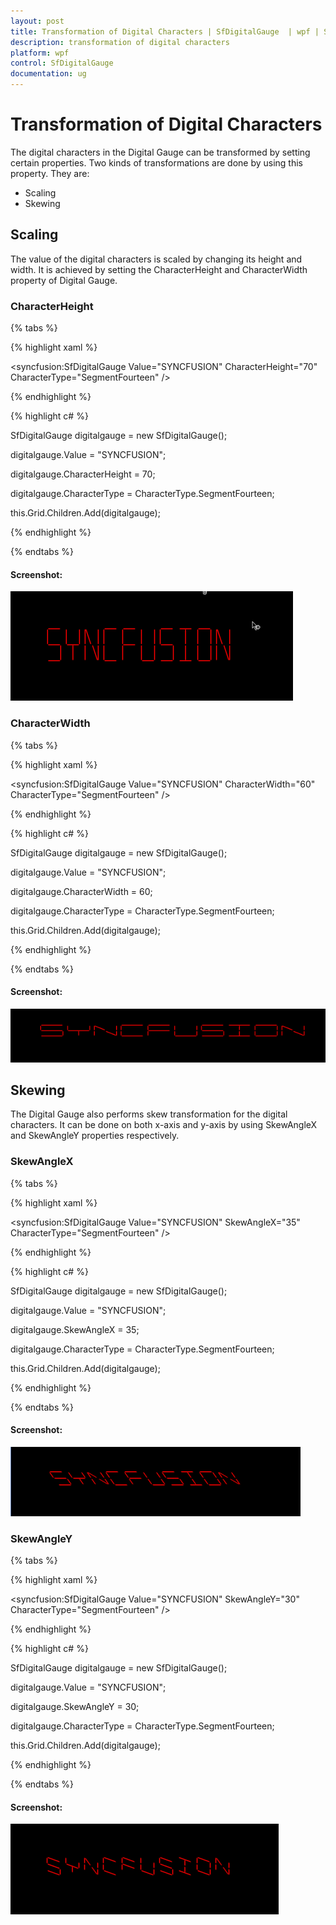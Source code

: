```yaml
---
layout: post
title: Transformation of Digital Characters | SfDigitalGauge  | wpf | Syncfusion
description: transformation of digital characters
platform: wpf
control: SfDigitalGauge
documentation: ug
---
```


# Transformation of Digital Characters

The digital characters in the Digital Gauge can be transformed by setting certain properties. Two kinds of transformations are done by using this property. They are:

* Scaling
* Skewing

## Scaling

The value of the digital characters is scaled by changing its height and width. It is achieved by setting the CharacterHeight and CharacterWidth property of Digital Gauge.

### CharacterHeight

{% tabs %}

{% highlight xaml %}

<syncfusion:SfDigitalGauge Value="SYNCFUSION"  CharacterHeight="70" CharacterType="SegmentFourteen" />

{% endhighlight %}

{% highlight c# %}

SfDigitalGauge digitalgauge = new SfDigitalGauge();

digitalgauge.Value = "SYNCFUSION";

digitalgauge.CharacterHeight = 70;

digitalgauge.CharacterType = CharacterType.SegmentFourteen;

this.Grid.Children.Add(digitalgauge);

{% endhighlight %}

{% endtabs %}


#### Screenshot:

![](Transformation-of-Digital-Characters_images/Transformation-of-Digital-Characters_img1.png)

### CharacterWidth

{% tabs %}

{% highlight xaml %}

<syncfusion:SfDigitalGauge  Value="SYNCFUSION"  CharacterWidth="60" CharacterType="SegmentFourteen" />

{% endhighlight %}

{% highlight c# %}

SfDigitalGauge digitalgauge = new SfDigitalGauge();

digitalgauge.Value = "SYNCFUSION";

digitalgauge.CharacterWidth = 60;

digitalgauge.CharacterType = CharacterType.SegmentFourteen;

this.Grid.Children.Add(digitalgauge);

{% endhighlight %}

{% endtabs %}

#### Screenshot:

![](Transformation-of-Digital-Characters_images/Transformation-of-Digital-Characters_img2.png)

## Skewing

The Digital Gauge also performs skew transformation for the digital characters. It can be done on both x-axis and y-axis by using SkewAngleX and SkewAngleY properties respectively.

### SkewAngleX

{% tabs %}

{% highlight xaml %}

<syncfusion:SfDigitalGauge  Value="SYNCFUSION"  SkewAngleX="35" CharacterType="SegmentFourteen" />

{% endhighlight %}


{% highlight c# %}

SfDigitalGauge digitalgauge = new SfDigitalGauge();

digitalgauge.Value = "SYNCFUSION";

digitalgauge.SkewAngleX = 35;

digitalgauge.CharacterType = CharacterType.SegmentFourteen;

this.Grid.Children.Add(digitalgauge);
						
{% endhighlight %}

{% endtabs %}

#### Screenshot:

![](Transformation-of-Digital-Characters_images/Transformation-of-Digital-Characters_img3.png)

### SkewAngleY

{% tabs %}

{% highlight xaml %}

<syncfusion:SfDigitalGauge  Value="SYNCFUSION"  SkewAngleY="30" CharacterType="SegmentFourteen" />   

{% endhighlight %}

{% highlight c# %}

SfDigitalGauge digitalgauge = new SfDigitalGauge();

digitalgauge.Value = "SYNCFUSION";

digitalgauge.SkewAngleY = 30;

digitalgauge.CharacterType = CharacterType.SegmentFourteen;

this.Grid.Children.Add(digitalgauge);

{% endhighlight %}

{% endtabs %}

#### Screenshot:

![](Transformation-of-Digital-Characters_images/Transformation-of-Digital-Characters_img4.png)